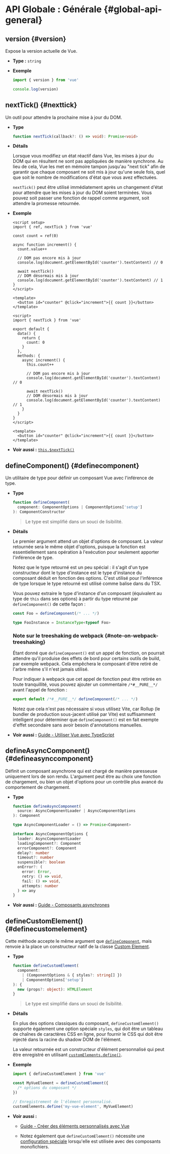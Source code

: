 # API Globale : Générale {#global-api-general}

## version {#version}

Expose la version actuelle de Vue.

- **Type :** `string`

- **Exemple**

  ```js
  import { version } from 'vue'

  console.log(version)
  ```

## nextTick() {#nexttick}

Un outil pour attendre la prochaine mise à jour du DOM.

- **Type**

  ```ts
  function nextTick(callback?: () => void): Promise<void>
  ```

- **Détails**

  Lorsque vous modifiez un état réactif dans Vue, les mises à jour du DOM qui en résultent ne sont pas appliquées de manière synchrone. Au lieu de cela, Vue les met en mémoire tampon jusqu'au "next tick" afin de garantir que chaque composant ne soit mis à jour qu'une seule fois, quel que soit le nombre de modifications d'état que vous avez effectuées.

  `nextTick()` peut être utilisé immédiatement après un changement d'état pour attendre que les mises à jour du DOM soient terminées. Vous pouvez soit passer une fonction de rappel comme argument, soit attendre la promesse retournée.

- **Exemple**

  <div class="composition-api">

  ```vue
  <script setup>
  import { ref, nextTick } from 'vue'

  const count = ref(0)

  async function increment() {
    count.value++

    // DOM pas encore mis à jour
    console.log(document.getElementById('counter').textContent) // 0

    await nextTick()
    // DOM désormais mis à jour
    console.log(document.getElementById('counter').textContent) // 1
  }
  </script>

  <template>
    <button id="counter" @click="increment">{{ count }}</button>
  </template>
  ```

  </div>
  <div class="options-api">

  ```vue
  <script>
  import { nextTick } from 'vue'

  export default {
    data() {
      return {
        count: 0
      }
    },
    methods: {
      async increment() {
        this.count++

        // DOM pas encore mis à jour
        console.log(document.getElementById('counter').textContent) // 0

        await nextTick()
        // DOM désormais mis à jour
        console.log(document.getElementById('counter').textContent) // 1
      }
    }
  }
  </script>

  <template>
    <button id="counter" @click="increment">{{ count }}</button>
  </template>
  ```

  </div>

- **Voir aussi :** [`this.$nextTick()`](/api/component-instance.html#nexttick)

## defineComponent() {#definecomponent}

Un utilitaire de type pour définir un composant Vue avec l'inférence de type.

- **Type**

  ```ts
  function defineComponent(
    component: ComponentOptions | ComponentOptions['setup']
  ): ComponentConstructor
  ```

  > Le type est simplifié dans un souci de lisibilité.

- **Détails**

  Le premier argument attend un objet d'options de composant. La valeur retournée sera le même objet d'options, puisque la fonction est essentiellement sans opération à l'exécution pour seulement apporter l'inférence de type.

  Notez que le type retourné est un peu spécial : il s'agit d'un type constructeur dont le type d'instance est le type d'instance du composant déduit en fonction des options. C'est utilisé pour l'inférence de type lorsque le type retourné est utilisé comme balise dans du TSX.

  Vous pouvez extraire le type d'instance d'un composant (équivalent au type de `this` dans ses options) à partir du type retourné par `defineComponent()` de cette façon :

  ```ts
  const Foo = defineComponent(/* ... */)

  type FooInstance = InstanceType<typeof Foo>
  ```

  ### Note sur le treeshaking de webpack {#note-on-webpack-treeshaking}

  Étant donné que `defineComponent()` est un appel de fonction, on pourrait attendre qu'il produise des effets de bord pour certains outils de build, par exemple webpack. Cela empêchera le composant d'être retiré de l'arbre même s'il n'est jamais utilisé.

  Pour indiquer à webpack que cet appel de fonction peut être retirée en toute tranquillité, vous pouvez ajouter un commentaire `/*#__PURE__*/` avant l'appel de fonction :

  ```js
  export default /*#__PURE__*/ defineComponent(/* ... */)
  ```

  Notez que cela n'est pas nécessaire si vous utilisez Vite, car Rollup (le bundler de production sous-jacent utilisé par Vite) est suffisamment intelligent pour déterminer que `defineComponent()` est en fait exempte d'effet secondaire sans avoir besoin d'annotations manuelles.

- **Voir aussi :** [Guide - Utiliser Vue avec TypeScript](/guide/typescript/overview.html#general-usage-notes)

## defineAsyncComponent() {#defineasynccomponent}

Définit un composant asynchrone qui est chargé de manière paresseuse uniquement lors de son rendu. L'argument peut être au choix une fonction de chargement, ou bien un objet d'options pour un contrôle plus avancé du comportement de chargement.

- **Type**

  ```ts
  function defineAsyncComponent(
    source: AsyncComponentLoader | AsyncComponentOptions
  ): Component

  type AsyncComponentLoader = () => Promise<Component>

  interface AsyncComponentOptions {
    loader: AsyncComponentLoader
    loadingComponent?: Component
    errorComponent?: Component
    delay?: number
    timeout?: number
    suspensible?: boolean
    onError?: (
      error: Error,
      retry: () => void,
      fail: () => void,
      attempts: number
    ) => any
  }
  ```

- **Voir aussi :** [Guide - Composants asynchrones](/guide/components/async.html)

## defineCustomElement() {#definecustomelement}

Cette méthode accepte le même argument que [`defineComponent`](#definecomponent), mais renvoie à la place un constructeur natif de la classe [Custom Element](https://developer.mozilla.org/fr/docs/Web/Web_Components/Using_custom_elements).

- **Type**

  ```ts
  function defineCustomElement(
    component:
      | (ComponentOptions & { styles?: string[] })
      | ComponentOptions['setup']
  ): {
    new (props?: object): HTMLElement
  }
  ```

  > Le type est simplifié dans un souci de lisibilité.

- **Détails**

  En plus des options classiques du composant, `defineCustomElement()` supporte également une option spéciale `styles`, qui doit être un tableau de chaînes de caractères CSS en ligne, pour fournir le CSS qui doit être injecté dans la racine du shadow DOM de l'élément.

  La valeur retournée est un constructeur d'élément personnalisé qui peut être enregistré en utilisant [`customElements.define()`](https://developer.mozilla.org/fr/docs/Web/API/CustomElementRegistry/define).

- **Exemple**

  ```js
  import { defineCustomElement } from 'vue'

  const MyVueElement = defineCustomElement({
    /* options du composant */
  })

  // Enregistrement de l'élément personnalisé.
  customElements.define('my-vue-element', MyVueElement)
  ```

- **Voir aussi :**

  - [Guide - Créer des éléments personnalisés avec Vue](/guide/extras/web-components.html#building-custom-elements-with-vue)

  - Notez également que `defineCustomElement()` nécessite une [configuration spéciale](/guide/extras/web-components.html#sfc-as-custom-element) lorsqu'elle est utilisée avec des composants monofichiers.
